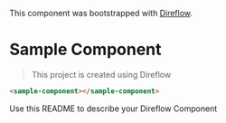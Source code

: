 This component was bootstrapped with [Direflow](https://direflow.io).

# Sample Component
> This project is created using Direflow

```html
<sample-component></sample-component>
```

Use this README to describe your Direflow Component